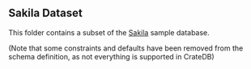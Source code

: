 ## Sakila Dataset

This folder contains a subset of the
[Sakila](https://dev.mysql.com/doc/sakila/en/sakila-introduction.html) sample
database.

(Note that some constraints and defaults have been removed from the schema
definition, as not everything is supported in CrateDB)
